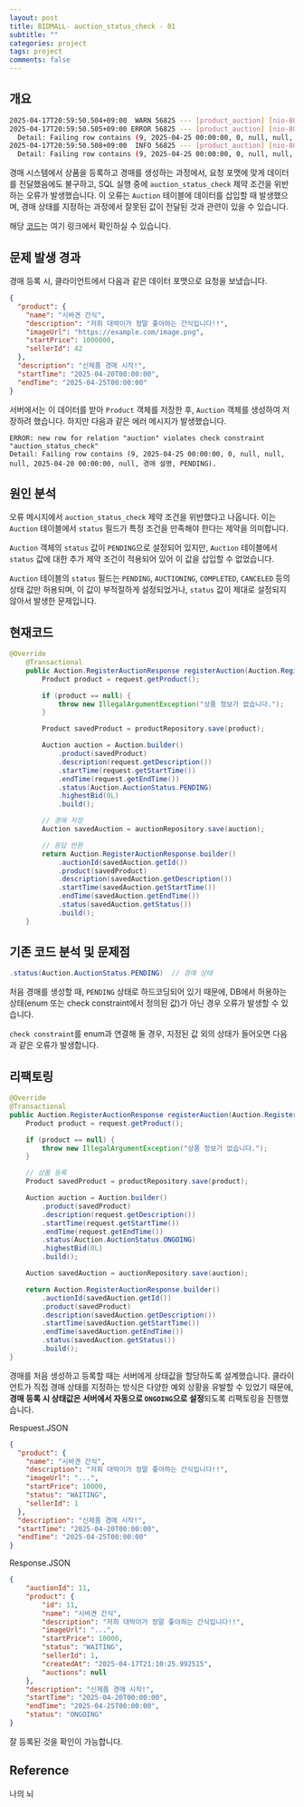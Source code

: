 ```yaml
---
layout: post
title: BIDMALL- auction_status_check - 01
subtitle: ""
categories: project
tags: project
comments: false
---
```


## 개요

```bash
2025-04-17T20:59:50.504+09:00  WARN 56825 --- [product_auction] [nio-8082-exec-2] o.h.engine.jdbc.spi.SqlExceptionHelper   : SQL Error: 0, SQLState: 23514
2025-04-17T20:59:50.505+09:00 ERROR 56825 --- [product_auction] [nio-8082-exec-2] o.h.engine.jdbc.spi.SqlExceptionHelper   : ERROR: new row for relation "auction" violates check constraint "auction_status_check"
  Detail: Failing row contains (9, 2025-04-25 00:00:00, 0, null, null, null, 2025-04-20 00:00:00, null, 경매 설명, PENDING).
2025-04-17T20:59:50.508+09:00  INFO 56825 --- [product_auction] [nio-8082-exec-2] c.e.p.p.c.AuctionControllerImpl          : 경매 등록 실패=could not execute statement [ERROR: new row for relation "auction" violates check constraint "auction_status_check"
  Detail: Failing row contains (9, 2025-04-25 00:00:00, 0, null, null, null, 2025-04-20 00:00:00, null, 경매 설명, PENDING).] [/* insert for com.example.product_auction.product.domain.Auction */insert into auction (description,end_time,highest_bid,start_time,status,winner_id) values (?,?,?,?,?,?)]; SQL [/* insert for com.example.product_auction.product.domain.Auction */insert into auction (description,end_time,highest_bid,start_time,status,winner_id) values (?,?,?,?,?,?)]; constraint [auction_status_check]

```

경매 시스템에서 상품을 등록하고 경매를 생성하는 과정에서, 요청 포맷에 맞게 데이터를 전달했음에도 불구하고, SQL 실행 중에 `auction_status_check` 제약 조건을 위반하는 오류가 발생했습니다. 이 오류는 `Auction` 테이블에 데이터를 삽입할 때 발생했으며, 경매 상태를 지정하는 과정에서 잘못된 값이 전달된 것과 관련이 있을 수 있습니다.

해당 [코드](https://github.com/BidMall/product_auction/blob/main/src/main/java/com/example/product_auction/product/service/AuctionServiceImpl.java)는 여기 링크에서 확인하실 수 있습니다.

## 문제 발생 경과

경매 등록 시, 클라이언트에서 다음과 같은 데이터 포맷으로 요청을 보냈습니다.

```json
{
  "product": {
    "name": "시바견 간식",
    "description": "저희 대박이가 정말 좋아하는 간식입니다!!",
    "imageUrl": "https://example.com/image.png",
    "startPrice": 1000000,
    "sellerId": 42
  },
  "description": "신제품 경매 시작!",
  "startTime": "2025-04-20T00:00:00",
  "endTime": "2025-04-25T00:00:00"
}
```

서버에서는 이 데이터를 받아 `Product` 객체를 저장한 후, `Auction` 객체를 생성하여 저장하려 했습니다. 하지만 다음과 같은 에러 메시지가 발생했습니다.

```
ERROR: new row for relation "auction" violates check constraint "auction_status_check"
Detail: Failing row contains (9, 2025-04-25 00:00:00, 0, null, null, null, 2025-04-20 00:00:00, null, 경매 설명, PENDING).
```

## 원인 분석

오류 메시지에서 `auction_status_check` 제약 조건을 위반했다고 나옵니다. 이는 `Auction` 테이블에서 `status` 필드가 특정 조건을 만족해야 한다는 제약을 의미합니다.

`Auction` 객체의 `status` 값이  `PENDING`으로 설정되어 있지만, `Auction` 테이블에서 `status` 값에 대한 추가 제약 조건이 적용되어 있어 이 값을 삽입할 수 없었습니다.

`Auction` 테이블의 `status` 필드는 `PENDING`, `AUCTIONING`, `COMPLETED`, `CANCELED` 등의 상태 값만 허용되며, 이 값이 부적절하게 설정되었거나, `status` 값이 제대로 설정되지 않아서 발생한 문제입니다.

## 현재코드

```java
@Override
	@Transactional
	public Auction.RegisterAuctionResponse registerAuction(Auction.RegisterAuctionRequest request) {
		Product product = request.getProduct();

		if (product == null) {
			throw new IllegalArgumentException("상품 정보가 없습니다.");
		}

		Product savedProduct = productRepository.save(product);

		Auction auction = Auction.builder()
			.product(savedProduct)  
			.description(request.getDescription())
			.startTime(request.getStartTime())
			.endTime(request.getEndTime())
			.status(Auction.AuctionStatus.PENDING)  
			.highestBid(0L) 
			.build();

		// 경매 저장
		Auction savedAuction = auctionRepository.save(auction);

		// 응답 반환
		return Auction.RegisterAuctionResponse.builder()
			.auctionId(savedAuction.getId())
			.product(savedProduct)
			.description(savedAuction.getDescription())
			.startTime(savedAuction.getStartTime())
			.endTime(savedAuction.getEndTime())
			.status(savedAuction.getStatus())
			.build();
	}
```

## 기존 코드 분석 및 문제점

```java
.status(Auction.AuctionStatus.PENDING)  // 경매 상태
```

처음 경매를 생성할 때, `PENDING` 상태로 하드코딩되어 있기 때문에, DB에서 허용하는 상태(enum 또는 check constraint에서 정의된 값)가 아닌 경우 오류가 발생할 수 있습니다.

`check constraint`를 enum과 연결해 둘 경우, 지정된 값 외의 상태가 들어오면 다음과 같은 오류가 발생합니다.

## 리팩토링

```java
@Override
@Transactional
public Auction.RegisterAuctionResponse registerAuction(Auction.RegisterAuctionRequest request) {
    Product product = request.getProduct();

    if (product == null) {
        throw new IllegalArgumentException("상품 정보가 없습니다.");
    }

    // 상품 등록
    Product savedProduct = productRepository.save(product);

    Auction auction = Auction.builder()
        .product(savedProduct)
        .description(request.getDescription())
        .startTime(request.getStartTime())
        .endTime(request.getEndTime())
        .status(Auction.AuctionStatus.ONGOING)  
        .highestBid(0L)
        .build();

    Auction savedAuction = auctionRepository.save(auction);

    return Auction.RegisterAuctionResponse.builder()
        .auctionId(savedAuction.getId())
        .product(savedProduct)
        .description(savedAuction.getDescription())
        .startTime(savedAuction.getStartTime())
        .endTime(savedAuction.getEndTime())
        .status(savedAuction.getStatus())
        .build();
}

```

경매를 처음 생성하고 등록할 때는 서버에게 상태값을 할당하도록 설계했습니다. 
클라이언트가 직접 경매 상태를 지정하는 방식은 다양한 예외 상황을 유발할 수 있었기 때문에, 
**경매 등록 시 상태값은 서버에서 자동으로 `ONGOING`으로 설정**되도록 리팩토링을 진행했습니다.

Respuest.JSON

```json
{
  "product": {
    "name": "시바견 간식",
    "description": "저희 대박이가 정말 좋아하는 간식입니다!!",
    "imageUrl": "...",
    "startPrice": 10000,
    "status": "WAITING",
    "sellerId": 1
  },
  "description": "신제품 경매 시작!",
  "startTime": "2025-04-20T00:00:00",
  "endTime": "2025-04-25T00:00:00"
}
```

Response.JSON

```json
{
    "auctionId": 11,
    "product": {
        "id": 11,
        "name": "시바견 간식",
        "description": "저희 대박이가 정말 좋아하는 간식입니다!!",
        "imageUrl": "...",
        "startPrice": 10000,
        "status": "WAITING",
        "sellerId": 1,
        "createdAt": "2025-04-17T21:10:25.992515",
        "auctions": null
    },
    "description": "신제품 경매 시작!",
    "startTime": "2025-04-20T00:00:00",
    "endTime": "2025-04-25T00:00:00",
    "status": "ONGOING"
}
```

잘 등록된 것을 확인이 가능합니다.

## Reference

나의 뇌